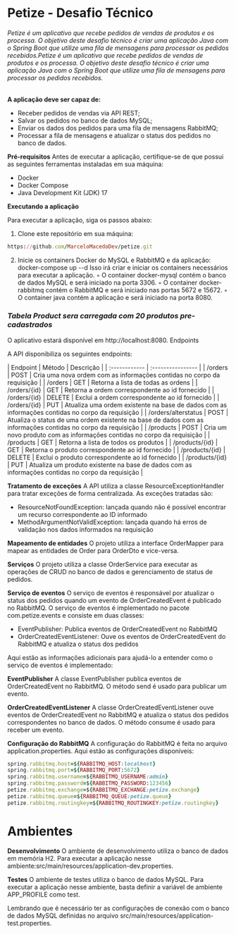 # Petize - Desafio Técnico
###### Petize é um aplicativo que recebe pedidos de vendas de produtos e os processa. O objetivo deste desafio técnico é criar uma aplicação Java com o Spring Boot que utilize uma fila de mensagens para processar os pedidos recebidos.Petize é um aplicativo que recebe pedidos de vendas de produtos e os processa. O objetivo deste desafio técnico é criar uma aplicação Java com o Spring Boot que utilize uma fila de mensagens para processar os pedidos recebidos.
**A aplicação deve ser capaz de:**
- Receber pedidos de vendas via API REST;
- Salvar os pedidos no banco de dados MySQL;
- Enviar os dados dos pedidos para uma fila de mensagens RabbitMQ;
- Processar a fila de mensagens e atualizar o status dos pedidos no banco de dados.

**Pré-requisitos**
Antes de executar a aplicação, certifique-se de que possui as seguintes ferramentas instaladas em sua máquina:
- Docker
- Docker Compose
- Java Development Kit (JDK) 17

**Executando a aplicação**

Para executar a aplicação, siga os passos abaixo:
1. Clone este repositório em sua máquina:
```ruby
https://github.com/MarceloMacedoDev/petize.git
```

2. Inicie os containers Docker do MySQL e RabbitMQ e da aplicação:
   docker-compose up --d
   Isso irá criar e iniciar os containers necessários para executar a aplicação.
   ◦ O container docker-mysql contém o banco de dados MySQL e será iniciado na porta 3306.
   ◦ O container docker-rabbitmq contém o RabbitMQ e será iniciado nas portas 5672 e 15672.
   ◦ O container java contém a aplicação e será iniciado na porta 8080.
### ***Tabela Product sera carregada com 20 produtos pre-cadastrados***

O aplicativo estará disponível em http://localhost:8080.
Endpoints

A API disponibiliza os seguintes endpoints:

| Endpoint | Método | Descrição |
| :------------ | :---------------- |
| /orders | POST | Cria uma nova ordem com as informações contidas no corpo da requisição |
| /orders | GET | Retorna a lista de todas as ordens |
| /orders/{id} | GET | Retorna a ordem correspondente ao id fornecido |
| /orders/{id} | DELETE | Exclui a ordem correspondente ao id fornecido |
| /orders/{id} | PUT | Atualiza uma ordem existente na base de dados com as informações contidas no corpo da requisição |
| /orders/alterstatus | POST | Atualiza o status de uma ordem existente na base de dados com as informações contidas no corpo da requisição |
| /products | POST | Cria um novo produto com as informações contidas no corpo da requisição |
| /products | GET | Retorna a lista de todos os produtos |
| /products/{id} | GET | Retorna o produto correspondente ao id fornecido |
| /products/{id} | DELETE | Exclui o produto correspondente ao id fornecido |
| /products/{id} | PUT | Atualiza um produto existente na base de dados com as informações contidas no corpo da requisição |

**Tratamento de exceções**
A API utiliza a classe ResourceExceptionHandler para tratar exceções de forma centralizada. As exceções tratadas são:
- ResourceNotFoundException: lançada quando não é possível encontrar um recurso correspondente ao ID informado
-  MethodArgumentNotValidException: lançada quando há erros de validação nos dados informados na requisição

**Mapeamento de entidades**
O projeto utiliza a interface OrderMapper para mapear as entidades de Order para OrderDto e vice-versa.

**Serviços**
O projeto utiliza a classe OrderService para executar as operações de CRUD no banco de dados e gerenciamento de status de pedidos.

**Serviço de eventos**
O serviço de eventos é responsável por atualizar o status dos pedidos quando um evento de OrderCreatedEvent é publicado no RabbitMQ.
O serviço de eventos é implementado no pacote com.petize.events e consiste em duas classes:
- EventPublisher: Publica eventos de OrderCreatedEvent no RabbitMQ
- OrderCreatedEventListener: Ouve os eventos de OrderCreatedEvent do RabbitMQ e atualiza o status dos pedidos

Aqui estão as informações adicionais para ajudá-lo a entender como o serviço de eventos é implementado:

**EventPublisher**
A classe EventPublisher publica eventos de OrderCreatedEvent no RabbitMQ. O método send é usado para publicar um evento.

**OrderCreatedEventListener**
A classe OrderCreatedEventListener ouve eventos de OrderCreatedEvent no RabbitMQ e atualiza o status dos pedidos correspondentes no banco de dados. O método consume é usado para receber um evento.

**Configuração do RabbitMQ**
A configuração do RabbitMQ é feita no arquivo application.properties. Aqui estão as configurações disponíveis:

```ruby
spring.rabbitmq.host=${RABBITMQ_HOST:localhost}
spring.rabbitmq.port=${RABBITMQ_PORT:5672}
spring.rabbitmq.username=${RABBITMQ_USERNAME:admin}
spring.rabbitmq.password=${RABBITMQ_PASSWORD:123456}
petize.rabbitmq.exchange=${RABBITMQ_EXCHANGE:petize.exchange}
petize.rabbitmq.queue=${RABBITMQ_QUEUE:petize.queue}
petize.rabbitmq.routingkey=${RABBITMQ_ROUTINGKEY:petize.routingkey}
```
# **Ambientes**
**Desenvolvimento**
O ambiente de desenvolvimento utiliza o banco de dados em memória H2. Para executar a aplicação nesse ambiente:src/main/resources/application-dev.properties.

**Testes**
O ambiente de testes utiliza o banco de dados MySQL. Para executar a aplicação nesse ambiente, basta definir a variável de ambiente APP_PROFILE como test.

Lembrando que é necessário ter as configurações de conexão com o banco de dados MySQL definidas no arquivo src/main/resources/application-test.properties.
